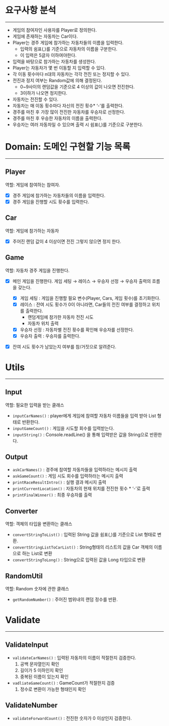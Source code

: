 # 요구사항 분석

---

- 게임의 참여자인 사용자를 Player로 정의한다.
- 게임에 존재하는 자동차는 Car이다.
- Player는 경주 게임에 참가하는 자동차들의 이름을 입력한다.
    - 입력의 쉼표(,)를 기준으로 자동차의 이름을 구분한다.
    - 이 입력은 5글자 이하여야한다.
- 입력을 바탕으로 참가하는 자동차를 생성한다.
- Player는 자동차가 몇 번 이동할 지 입력할 수 있다.
- 각 이동 횟수마다 n대의 자동차는 각각 전진 또는 정지할 수 있다.
- 전진과 정지 여부는 Random값에 의해 결정된다.
    - 0~9사이의 랜덤값을 기준으로 4 이상의 값이 나오면 전진한다.
    - 3이하가 나오면 정지한다.
- 자동차는 전진할 수 있다.
- 자동차는 매 이동 횟수마다 자신의 전진 횟수* ‘-’를 출력한다.
- 경주를 마친 후 가장 많이 전진한 자동차를 우승자로 선정한다.
- 경주를 마친 후 우승한 자동차의 이름을 출력한다.
- 우승자는 여러 자동차일 수 있으며 출력 시 쉼표(,)를 기준으로 구분한다.

# Domain: 도메인 구현할 기능 목록

---

## Player

역할: 게임에 참여하는 참여자.

- [x] 경주 게임에 참가하는 자동차들의 이름을 입력한다.
- [x] 경주 게임을 진행할 시도 횟수를 입력한다.

## Car

역할: 게임에 참가하는 자동차

- [x] 주어진 랜덤 값이 4 이상이면 전진 그렇지 않으면 정지 한다.

## Game

역할: 자동차 경주 게임을 진행한다.

- [x] 메인 게임을 진행한다. 게임 세팅 → 레이스 → 우승자 선정 → 우승자 출력의 흐름을 갖는다.
    - [x] 게임 세팅 : 게임을 진행할 필요 변수(Player, Cars, 게임 횟수)를 초기화한다.
    - [x] 레이스 : 잔여 시도 횟수가 0이 아니라면, Car들의 전진 여부를 결정하고 위치를 출력한다.
      - 랜덤게임에 참가한 자동차 전진 시도
      - 자동차 위치 출력
    - [x] 우승자 선정 : 자동차별 전진 횟수를 확인해 우승자를 선정한다.
    - [x] 우승자 출력 : 우승자를 출력한다.
- [x] 잔여 시도 횟수가 남았는지 여부를 참/거짓으로 알려준다.


# Utils

---

## Input

역할: 필요한 입력을 받는 클래스

- `inputCarNames()` : player에게 게임에 참여할 자동차 이름들을 입력 받아 List<String> 형태로 반환한다.
- `inputGameCount()` : 게임을 시도할 회수를 입력받는다.
- `inputString()` : Console.readLine() 을 통해 입력받은 값을 String으로 반환한다.

## Output

- `askCarNames()` : 경주에 참여할 자동차들을 입력하라는 메시지 출력
- `askGameCount()` : 게임 시도 회수를 입력하라는 메시지 출력
- `printRaceResultIntro()` : 실행 결과 메시지 출력
- `printCurrentLocation()` : 자동차의 현재 위치를 전진한 횟수 * ‘-’로 출력
- `printFinalWinner()` : 최종 우승자를 출력
## Converter

역할: 객체의 타입을 변환하는 클래스

- `convertStringToList()` : 입력된 String 값을 쉼표(,)를 기준으로 List<String> 형태로 변환.
- `convertStringListToCarList()` : String형태의 리스트의 값을 Car 객체의 이름으로 하는 List<Car>로 변환
- `convertStringToLong()` : String으로 입력된 값을 Long 타입으로 변환

## RandomUtil

역할: Random 숫자에 관한 클래스

- `getRandomNumber()` : 주어진 범위내의 랜덤 정수를 반환.

# Validate

---

## ValidateInput

- `validateCarNames()` : 입력된 자동차의 이름이 적절한지 검증한다.
    1. 공백 문자열인지 확인
    2. 길이가 5 이하인지 확인
    3. 중복된 이름이 있는지 확인
- `vadliateGameCount()` : GameCount가 적절한지 검증
    1. 정수로 변환이 가능한 형태인지 확인

## ValidateNumber

- `validateForwardCount()` : 전진한 숫자가 0 이상인지 검증한다.
